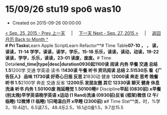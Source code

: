 # 15/09/26 stu19 spo6 was10

* Created on 2015-09-26 00:00:00

[&lt; Sep. 25, 2015 - Prev 上一天](d25.md)     \|     [下一天 Next - Sep. 27, 2015 &gt;](d27.md)     \|     [返回月历 Back to Month ^](index.md)   
**\# Pri Tasks**Learn Apple ScriptLearn Refactor**\# Time Table**07-10 ， ， 读，读读，11-14 学学，读读，读学，学乐，15-18 乐乐，读读，读动，动读，19-22 读读，学学，乐乐，读读，23-01 读废，废废。**\# Time Detail**end\_time\|type\|desc\|duration0930起1100读 阅读 内务 早餐 交通 总结 1.5**1200学 交通 学英语 读书 1**1430读 午餐 听书 资讯阅读 总结 2.51530乐 看《广告狂人》 品味 11730读 好奇心日报 反思 2**1830动 健身 1**2000读 奔走 思考 晚餐 听书 1.5**2100学 奔走 交通 反省 1**2200乐 发朋友圈 其它 12330读 聊天 健身 休息 洗澡 听书 内务 1.50100废 拖延睡觉 1.50100睡**\# Discipline**早起 \(0830前\) x早餐 \(别太晚\)早学英语晚学英语 x运动 \(1 Rand\)洗澡 \(0930前\)反省 \(框架\)微信 \(2 午/临睡\) 12微博 \(1 临睡\) 1只喝温白开 x早睡 \(2300前\) x**\# Time Stat**类，时，%学3，19.4动1，6.5读7.5，48.4乐2.5，16.1必0废1.5，9.7总15.5


